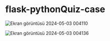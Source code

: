 # flask-pythonQuiz-case

![Ekran görüntüsü 2024-05-03 004110](https://github.com/gulezgin/flask-pythonQuiz-case/assets/81231546/c96cca2a-8be7-4fc3-8bea-1f9762562a7a)

![Ekran görüntüsü 2024-05-03 004136](https://github.com/gulezgin/flask-pythonQuiz-case/assets/81231546/2177652d-f22c-41fe-898e-6103026a7f50)
